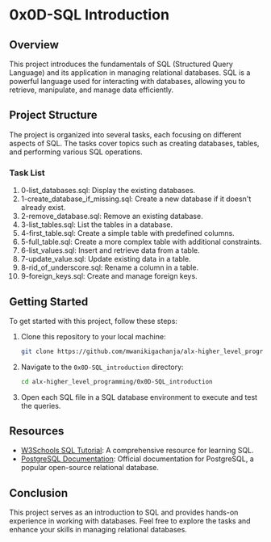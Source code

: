 # 0x0D-SQL Introduction
## Overview
This project introduces the fundamentals of SQL (Structured Query Language) and its application in managing relational databases. SQL is a powerful language used for interacting with databases, allowing you to retrieve, manipulate, and manage data efficiently.
## Project Structure
The project is organized into several tasks, each focusing on different aspects of SQL. The tasks cover topics such as creating databases, tables, and performing various SQL operations.
### Task List
1. 0-list_databases.sql: Display the existing databases.
2. 1-create_database_if_missing.sql: Create a new database if it doesn't already exist.
3. 2-remove_database.sql: Remove an existing database.
4. 3-list_tables.sql: List the tables in a database.
5. 4-first_table.sql: Create a simple table with predefined columns.
6. 5-full_table.sql: Create a more complex table with additional constraints.
7. 6-list_values.sql: Insert and retrieve data from a table.
8. 7-update_value.sql: Update existing data in a table.
9. 8-rid_of_underscore.sql: Rename a column in a table.
10. 9-foreign_keys.sql: Create and manage foreign keys.
## Getting Started
To get started with this project, follow these steps:
1. Clone this repository to your local machine:
   ```bash
   git clone https://github.com/mwanikigachanja/alx-higher_level_programming.git
   ```
2. Navigate to the `0x0D-SQL_introduction` directory:
   ```bash
   cd alx-higher_level_programming/0x0D-SQL_introduction
   ```
3. Open each SQL file in a SQL database environment to execute and test the queries.
## Resources
- [W3Schools SQL Tutorial](https://www.w3schools.com/sql/): A comprehensive resource for learning SQL.
- [PostgreSQL Documentation](https://www.postgresql.org/docs/): Official documentation for PostgreSQL, a popular open-source relational database.
## Conclusion
This project serves as an introduction to SQL and provides hands-on experience in working with databases. Feel free to explore the tasks and enhance your skills in managing relational databases.



